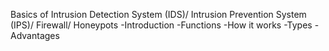 Basics of Intrusion Detection System (IDS)/ Intrusion Prevention System (IPS)/ Firewall/ Honeypots
-Introduction
-Functions
-How it works
-Types
-Advantages
